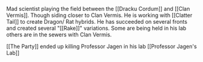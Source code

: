 Mad scientist playing the field between the [[Dracku Cordum]] and [[Clan Vermis]]. Though siding closer to Clan Vermis. He is working with [[Clatter Tail]] to create Dragon/ Rat hybrids. He has succeeded on several fronts and created several "[[Rake]]" variations. Some are being held in his lab others are in the sewers with Clan Vermis.


[[The Party]] ended up killing Professor Jagen in his lab [[Professor Jagen's Lab]]  